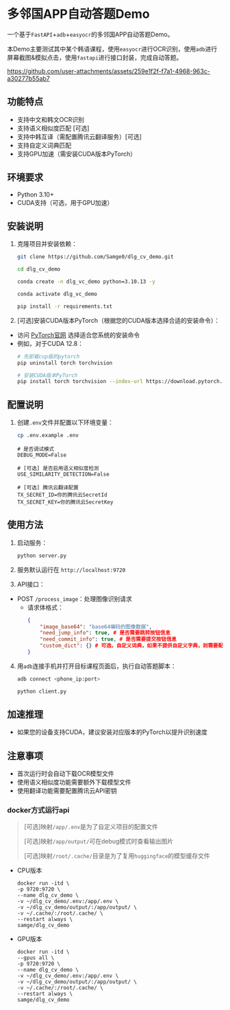 # 多邻国APP自动答题Demo

一个基于`FastAPI`+`adb`+`easyocr`的多邻国APP自动答题Demo。

本Demo主要测试其中某个韩语课程，使用`easyocr`进行OCR识别，使用`adb`进行屏幕截图&模拟点击，使用`fastapi`进行接口封装，完成自动答题。

https://github.com/user-attachments/assets/259e1f2f-f7a1-4968-963c-a30277b55ab7

## 功能特点

- 支持中文和韩文OCR识别
- 支持语义相似度匹配 [可选]
- 支持中韩互译（需配置腾讯云翻译服务）[可选]
- 支持自定义词典匹配
- 支持GPU加速（需安装CUDA版本PyTorch）

## 环境要求

- Python 3.10+
- CUDA支持（可选，用于GPU加速）

## 安装说明

1. 克隆项目并安装依赖：
    ```bash
    git clone https://github.com/Samge0/dlg_cv_demo.git

    cd dlg_cv_demo

    conda create -n dlg_vc_demo python=3.10.13 -y

    conda activate dlg_vc_demo

    pip install -r requirements.txt
    ```

2. [可选]安装CUDA版本PyTorch（根据您的CUDA版本选择合适的安装命令）：
- 访问 [PyTorch官网](https://pytorch.org/get-started/locally/) 选择适合您系统的安装命令
- 例如，对于CUDA 12.8：
    ```bash
    # 先卸载cup版的pytorch
    pip uninstall torch torchvision

    # 安装CUDA版本PyTorch
    pip install torch torchvision --index-url https://download.pytorch.org/whl/cu128
    ```

## 配置说明

1. 创建`.env`文件并配置以下环境变量：
    ```bash
    cp .env.example .env
    ```

    ```env
    # 是否调试模式
    DEBUG_MODE=False

    # [可选] 是否启用语义相似度检测
    USE_SIMILARITY_DETECTION=False

    # [可选] 腾讯云翻译配置
    TX_SECRET_ID=你的腾讯云SecretId
    TX_SECRET_KEY=你的腾讯云SecretKey
    ```

## 使用方法

1. 启动服务：
    ```bash
    python server.py
    ```

2. 服务默认运行在 `http://localhost:9720`

3. API接口：
- POST `/process_image`：处理图像识别请求
  - 请求体格式：
    ```json
    {
        "image_base64": "base64编码的图像数据",
        "need_jump_info": true, # 是否需要跳转按钮信息
        "need_commit_info": true, # 是否需要提交按钮信息
        "custom_dict": {} # 可选，自定义词典，如果不提供自定义字典，则需要配置腾旭翻译
    }
    ```
4. 用`adb`连接手机并打开目标课程页面后，执行自动答题脚本：
    ```bash
    adb connect <phone_ip:port>

    python client.py
    ```

## 加速推理

- 如果您的设备支持CUDA，建议安装对应版本的PyTorch以提升识别速度

## 注意事项

- 首次运行时会自动下载OCR模型文件
- 使用语义相似度功能需要额外下载模型文件
- 使用翻译功能需要配置腾讯云API密钥

### docker方式运行api

> [可选]映射`/app/.env`是为了自定义项目的配置文件
> 
> [可选]映射`/app/output/`可在debug模式时查看输出图片
> 
> [可选]映射`/root/.cache/`目录是为了复用`huggingface`的模型缓存文件

- CPU版本
    ```shell
    docker run -itd \
    -p 9720:9720 \
    --name dlg_cv_demo \
    -v ~/dlg_cv_demo/.env:/app/.env \
    -v ~/dlg_cv_demo/output/:/app/output/ \
    -v ~/.cache/:/root/.cache/ \
    --restart always \
    samge/dlg_cv_demo
    ```

- GPU版本
    ```shell
    docker run -itd \
    --gpus all \
    -p 9720:9720 \
    --name dlg_cv_demo \
    -v ~/dlg_cv_demo/.env:/app/.env \
    -v ~/dlg_cv_demo/output/:/app/output/ \
    -v ~/.cache/:/root/.cache/ \
    --restart always \
    samge/dlg_cv_demo
    ```
